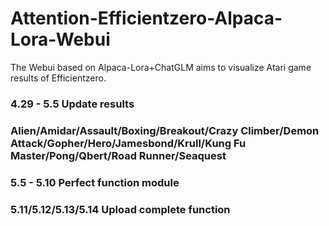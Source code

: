 # Attention-Efficientzero-Alpaca-Lora-Webui
The Webui based on Alpaca-Lora+ChatGLM aims to visualize Atari game results of Efficientzero.

<h3>4.29 - 5.5 Update results<h3>
Alien/Amidar/Assault/Boxing/Breakout/Crazy Climber/Demon Attack/Gopher/Hero/Jamesbond/Krull/Kung Fu Master/Pong/Qbert/Road Runner/Seaquest

<h3>5.5 - 5.10 Perfect function module<h3>
<h3>5.11/5.12/5.13/5.14 Upload complete function<h3>
